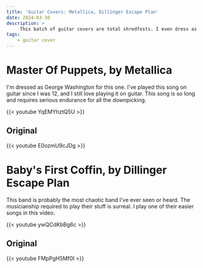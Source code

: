 ```yaml
---
title: 'Guitar Covers: Metallica, Dillinger Escape Plan'
date: 2024-03-30
description: >
     This batch of guitar covers are total shredfests. I even dress as George Washington for the Metallica cover because I'm convinced he'd love that band.
tags:
    - guitar cover
---
```


# Master Of Puppets, by Metallica

I'm dressed as George Washington for this one. I've played this song on guitar since I was 12, and I still love playing it on guitar. This song is so long and requires serious endurance for all the downpicking.

{{< youtube YqEMYhztQ5U >}}
<br>

## Original

{{< youtube E0ozmU9cJDg >}}
<br>


# Baby's First Coffin, by Dillinger Escape Plan

This band is probably the most chaotic band I've ever seen or heard. The musicianship required to play their stuff is surreal. I play one of their easier songs in this video.

{{< youtube ywQCdKbBg6c >}}
<br>

## Original

{{< youtube FMpPgH5Mf0I >}}

